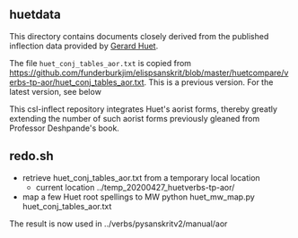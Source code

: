 ## huetdata

This directory contains documents closely derived from the published 
inflection data provided by [Gerard Huet](https://sanskrit.inria.fr/DATA/XML/).


The file `huet_conj_tables_aor.txt` is copied from
https://github.com/funderburkjim/elispsanskrit/blob/master/huetcompare/verbs-tp-aor/huet_conj_tables_aor.txt.
This is a previous version. For the latest version, see below


This csl-inflect repository integrates Huet's aorist forms, thereby greatly
extending the number of such aorist forms previously gleaned from 
Professor Deshpande's book.

## redo.sh
* retrieve huet_conj_tables_aor.txt from a temporary local location
  * current location ../temp_20200427_huetverbs-tp-aor/
* map a few Huet root spellings to MW
python huet_mw_map.py huet_conj_tables_aor.txt

The result is now used in ../verbs/pysanskritv2/manual/aor
